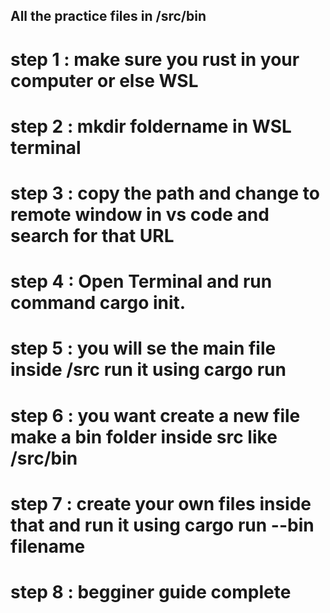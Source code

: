 ## All the practice files in /src/bin
# step 1 : make sure you rust in your computer or else WSL
# step 2 : mkdir foldername in WSL terminal 
# step 3 : copy the path and change to remote window in vs code and search for that URL
# step 4 : Open Terminal and run command cargo init.
# step 5 : you will se the main file inside /src run it using cargo run
# step 6 : you want create a new file make a bin folder inside src like /src/bin 
# step 7 : create your own files inside that and run it using cargo run --bin filename
# step 8 : begginer guide complete
